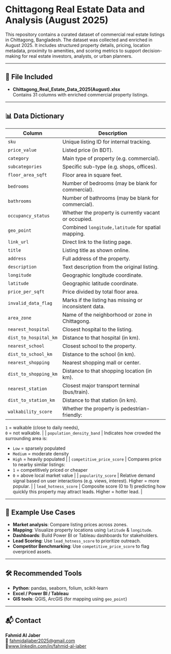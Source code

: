 # Chittagong Real Estate Data and Analysis (August 2025)

This repository contains a curated dataset of commercial real estate listings in Chittagong, Bangladesh. The dataset was collected and enriched in August 2025. It includes structured property details, pricing, location metadata, proximity to amenities, and scoring metrics to support decision-making for real estate investors, analysts, or urban planners.

---

## 📂 File Included

- **Chittagong_Real_Estate_Data_2025(August).xlsx**  
  Contains 31 columns with enriched commercial property listings.

---

## 📊 Data Dictionary

| Column | Description |
|--------|-------------|
| `sku` | Unique listing ID for internal tracking. |
| `price_value` | Listed price (in BDT). |
| `category` | Main type of property (e.g. commercial). |
| `subcategories` | Specific sub-type (e.g. shops, offices). |
| `floor_area_sqft` | Floor area in square feet. |
| `bedrooms` | Number of bedrooms (may be blank for commercial). |
| `bathrooms` | Number of bathrooms (may be blank for commercial). |
| `occupancy_status` | Whether the property is currently vacant or occupied. |
| `geo_point` | Combined `longitude,latitude` for spatial mapping. |
| `link_url` | Direct link to the listing page. |
| `title` | Listing title as shown online. |
| `address` | Full address of the property. |
| `description` | Text description from the original listing. |
| `longitude` | Geographic longitude coordinate. |
| `latitude` | Geographic latitude coordinate. |
| `price_per_sqft` | Price divided by total floor area. |
| `invalid_data_flag` | Marks if the listing has missing or inconsistent data. |
| `area_zone` | Name of the neighborhood or zone in Chittagong. |
| `nearest_hospital` | Closest hospital to the listing. |
| `dist_to_hospital_km` | Distance to that hospital (in km). |
| `nearest_school` | Closest school to the property. |
| `dist_to_school_km` | Distance to the school (in km). |
| `nearest_shopping` | Nearest shopping mall or center. |
| `dist_to_shopping_km` | Distance to that shopping location (in km). |
| `nearest_station` | Closest major transport terminal (bus/train). |
| `dist_to_station_km` | Distance to that station (in km). |
| `walkability_score` | Whether the property is pedestrian-friendly:  
  `1` = walkable (close to daily needs),  
  `0` = not walkable. |
| `population_density_band` | Indicates how crowded the surrounding area is:  
  - `Low` = sparsely populated  
  - `Medium` = moderate density  
  - `High` = heavily populated |
| `competitive_price_score` | Compares price to nearby similar listings:  
  - `1` = competitively priced or cheaper  
  - `0` = above local market value |
| `popularity_score` | Relative demand signal based on user interactions (e.g. views, interest). Higher = more popular. |
| `lead_hotness_score` | Composite score (0 to 1) predicting how quickly this property may attract leads. Higher = hotter lead. |

---

## 🧠 Example Use Cases

- **Market analysis**: Compare listing prices across zones.
- **Mapping**: Visualize property locations using `latitude` & `longitude`.
- **Dashboards**: Build Power BI or Tableau dashboards for stakeholders.
- **Lead Scoring**: Use `lead_hotness_score` to prioritize outreach.
- **Competitor Benchmarking**: Use `competitive_price_score` to flag overpriced assets.

---

## 🛠 Recommended Tools

- **Python**: pandas, seaborn, folium, scikit-learn  
- **Excel / Power BI / Tableau**  
- **GIS tools**: QGIS, ArcGIS (for mapping using `geo_point`)

---

## 📬 Contact

**Fahmid Al Jaber**  
📧 fahmidaljaber2025@gmail.com  
🔗www.linkedin.com/in/fahmid-al-jaber

